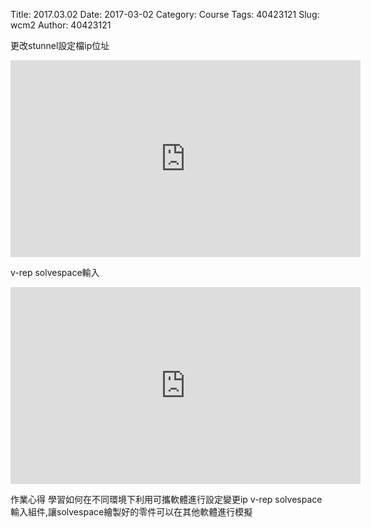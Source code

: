 Title: 2017.03.02
Date: 2017-03-02
Category: Course
Tags: 40423121
Slug: wcm2
Author: 40423121

更改stunnel設定檔ip位址

<!-- PELICAN_END_SUMMARY -->

<iframe width="560" height="315" src="https://www.youtube.com/embed/vYOvUufP5yo" frameborder="0" allowfullscreen></iframe>

v-rep solvespace輸入

<iframe width="560" height="315" src="https://www.youtube.com/embed/XhxJC21pmXU" frameborder="0" allowfullscreen></iframe>

作業心得
學習如何在不同環境下利用可攜軟體進行設定變更ip 
v-rep solvespace輸入組件,讓solvespace繪製好的零件可以在其他軟體進行模擬






